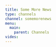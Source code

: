 ```yaml
---
title: Some More News
type: channels
channel: somemorenews
menu:
  main:
    parent: Channels
vides:
---
```

